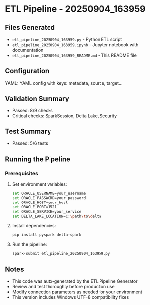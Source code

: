 # ETL Pipeline - 20250904_163959

## Files Generated
- `etl_pipeline_20250904_163959.py` - Python ETL script
- `etl_pipeline_20250904_163959.ipynb` - Jupyter notebook with documentation
- `etl_pipeline_20250904_163959_README.md` - This README file

## Configuration
YAML: YAML config with keys: metadata, source, target...

## Validation Summary
- Passed: 8/9 checks
- Critical checks: SparkSession, Delta Lake, Security

## Test Summary
- Passed: 5/6 tests

## Running the Pipeline

### Prerequisites
1. Set environment variables:
   ```bash
   set ORACLE_USERNAME=your_username
   set ORACLE_PASSWORD=your_password
   set ORACLE_HOST=your_host
   set ORACLE_PORT=1521
   set ORACLE_SERVICE=your_service
   set DELTA_LAKE_LOCATION=C:\path\to\delta
   ```

2. Install dependencies:
   ```bash
   pip install pyspark delta-spark
   ```

3. Run the pipeline:
   ```bash
   spark-submit etl_pipeline_20250904_163959.py
   ```

## Notes
- This code was auto-generated by the ETL Pipeline Generator
- Review and test thoroughly before production use
- Modify connection parameters as needed for your environment
- This version includes Windows UTF-8 compatibility fixes
